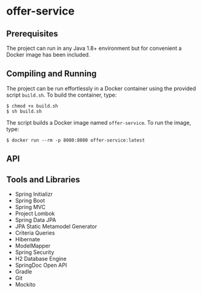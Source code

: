 # offer-service



## Prerequisites

The project can run in any Java 1.8+ environment but for convenient a Docker image has been included.

## Compiling and Running

The project can be run effortlessly in a Docker container using the provided script `build.sh`. To build the container,
type:

```
$ chmod +x build.sh
$ sh build.sh
```

The script builds a Docker image named `offer-service`. To run the image, type:

```
$ docker run --rm -p 8080:8080 offer-service:latest
```

## API

## Tools and Libraries
- Spring Initializr
- Spring Boot
- Spring MVC
- Project Lombok
- Spring Data JPA
- JPA Static Metamodel Generator
- Criteria Queries
- Hibernate
- ModelMapper
- Spring Security
- H2 Database Engine
- SpringDoc Open API
- Gradle
- Git
- Mockito
